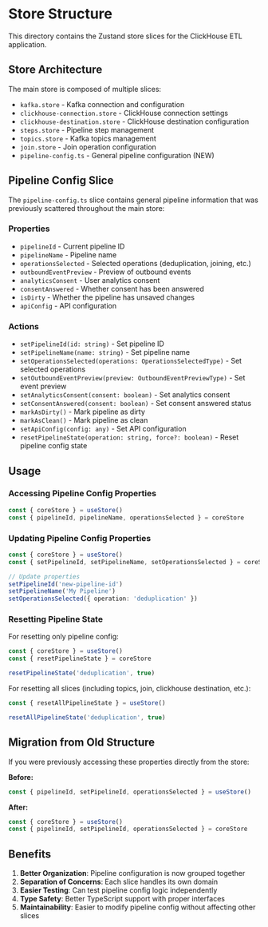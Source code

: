 # Store Structure

This directory contains the Zustand store slices for the ClickHouse ETL application.

## Store Architecture

The main store is composed of multiple slices:

- `kafka.store` - Kafka connection and configuration
- `clickhouse-connection.store` - ClickHouse connection settings
- `clickhouse-destination.store` - ClickHouse destination configuration
- `steps.store` - Pipeline step management
- `topics.store` - Kafka topics management
- `join.store` - Join operation configuration
- `pipeline-config.ts` - General pipeline configuration (NEW)

## Pipeline Config Slice

The `pipeline-config.ts` slice contains general pipeline information that was previously scattered throughout the main store:

### Properties

- `pipelineId` - Current pipeline ID
- `pipelineName` - Pipeline name
- `operationsSelected` - Selected operations (deduplication, joining, etc.)
- `outboundEventPreview` - Preview of outbound events
- `analyticsConsent` - User analytics consent
- `consentAnswered` - Whether consent has been answered
- `isDirty` - Whether the pipeline has unsaved changes
- `apiConfig` - API configuration

### Actions

- `setPipelineId(id: string)` - Set pipeline ID
- `setPipelineName(name: string)` - Set pipeline name
- `setOperationsSelected(operations: OperationsSelectedType)` - Set selected operations
- `setOutboundEventPreview(preview: OutboundEventPreviewType)` - Set event preview
- `setAnalyticsConsent(consent: boolean)` - Set analytics consent
- `setConsentAnswered(consent: boolean)` - Set consent answered status
- `markAsDirty()` - Mark pipeline as dirty
- `markAsClean()` - Mark pipeline as clean
- `setApiConfig(config: any)` - Set API configuration
- `resetPipelineState(operation: string, force?: boolean)` - Reset pipeline config state

## Usage

### Accessing Pipeline Config Properties

```typescript
const { coreStore } = useStore()
const { pipelineId, pipelineName, operationsSelected } = coreStore
```

### Updating Pipeline Config Properties

```typescript
const { coreStore } = useStore()
const { setPipelineId, setPipelineName, setOperationsSelected } = coreStore

// Update properties
setPipelineId('new-pipeline-id')
setPipelineName('My Pipeline')
setOperationsSelected({ operation: 'deduplication' })
```

### Resetting Pipeline State

For resetting only pipeline config:

```typescript
const { coreStore } = useStore()
const { resetPipelineState } = coreStore

resetPipelineState('deduplication', true)
```

For resetting all slices (including topics, join, clickhouse destination, etc.):

```typescript
const { resetAllPipelineState } = useStore()

resetAllPipelineState('deduplication', true)
```

## Migration from Old Structure

If you were previously accessing these properties directly from the store:

**Before:**

```typescript
const { pipelineId, setPipelineId, operationsSelected } = useStore()
```

**After:**

```typescript
const { coreStore } = useStore()
const { pipelineId, setPipelineId, operationsSelected } = coreStore
```

## Benefits

1. **Better Organization**: Pipeline configuration is now grouped together
2. **Separation of Concerns**: Each slice handles its own domain
3. **Easier Testing**: Can test pipeline config logic independently
4. **Type Safety**: Better TypeScript support with proper interfaces
5. **Maintainability**: Easier to modify pipeline config without affecting other slices

